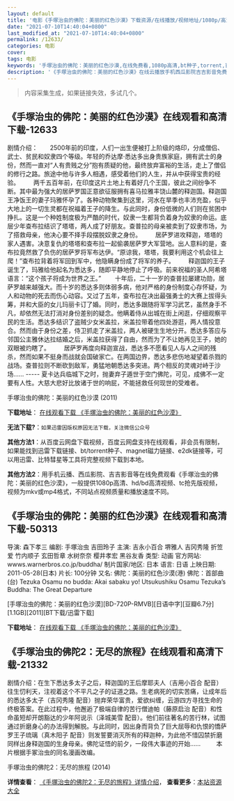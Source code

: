 ```yaml
---
layout: default
title: '电影《手塚治虫的佛陀：美丽的红色沙漠》下载资源/在线播放/视频地址/1080p/高清/蓝光'
date: "2021-07-10T14:40:04+0800"
last_modified_at: "2021-07-10T14:40:04+0800"
permalink: /12633/
categories: 电影
cover:
tags: 电影
keywords: '手塚治虫的佛陀：美丽的红色沙漠,在线免费看,1080p高清,bt种子,torrent,百度云盘,magnet,磁力链,迅雷下载资源'
description: '《手塚治虫的佛陀：美丽的红色沙漠》在线云播放手机西瓜影院吉吉影音免费看，1080p高清bd/hd未删减完整版和tc抢先枪版，mkv/mp4格式，附带bt/torrent种子、magnet/磁力链、百度云盘、网盘资源迅雷下载链接'
---
```


>内容采集生成，如果链接失效，多试几个。


## 《手塚治虫的佛陀：美丽的红色沙漠》在线观看和高清下载-12633

剧情介绍：　　2500年前的印度，人们一出生便被打上阶级的烙印，分成僧侣、武士、贫民和奴隶四个等级。年轻的乔达摩·悉达多出身贵族家庭，拥有武士的身份，然而一直对“人有贵贱之分”抱有质疑的他，最终放弃富裕的生活，走上了僧侣的修行之路。旅途中他与许多人相遇，感受着他们的人生，并从中获得宝贵的经验。 　　两千五百年前，在印度这片土地上有着好几个王国，彼此之间纷争不断。其中最为强大的居萨罗国正意欲征服拥有喜马拉雅丰饶山麓的释迦国。释迦国王净饭王的妻子玛雅怀孕了。各种动物聚集到这里，河水在旱季也丰沛充盈，似乎大地上的一切生灵都在祝福着王子的降生。与此同时，身份低微的人们则在贫困中挣扎。这是一个种姓制度极为严酷的时代，奴隶一生都背负着身为奴隶的命运。底层少年查布拉结识了塔塔，两人成了好朋友。查普拉的母亲被卖到了奴隶市场，为了搭救母亲，他决心要不择手段摆脱奴隶之身份。 　　居萨罗进攻释迦，塔塔的家人遇害。决意复仇的塔塔和查布拉一起偷袭居萨罗大军营地。出人意料的是，查布拉竟然救了负伤的居萨罗将军布达伊。“原谅我，塔塔，我要利用这个机会往上爬！”查布拉背着将军回到军中，他隐瞒身份成了将军的养子。 　　释迦国的王子诞生了，玛雅给他起名为悉达多，随即平静地停止了呼吸。前来祝福的圣人阿希塔语言：“这个孩子将成为世界之王。” 　　十年后，二十一岁的查普拉屡建功勋，居萨罗越来越强大。而十岁的悉达多则体弱多病，他对严格的身份制度心存怀疑，为人和动物的死去而伤心动容。又过了五年，查布拉在决出最强勇士的大赛上拔得头筹，并和大臣的女儿玛丽卡订了婚。同时，悉达多跟随将军学习武艺，虽然身手不凡，却依然无法打消对身份差别的疑念。他瞒着侍从出城在街上闲逛，仔细观察平民的生活。悉达多结识了盗贼少女米盖拉，米盖拉带着他四处游逛，两人情投意合。然而由于身份之差，侍卫抓走了米盖拉，两人被硬生生地分开。悉达多答应与邻国公主雅休达拉结婚之后，米盖拉获得了自由，然而为了不让她再见王子，她的双眼被灼瞎了。 　　居萨罗再度向释迦宣战，悉达多不愿看见人与人之间的残杀，然而如果不挺身而战就会国破家亡。在两国边界，悉达多悲伤地凝望着杀戮的战场。查普拉则不断砍到敌军，勇猛地朝悉达多突进。两个相反的灵魂对峙于沙场…… ----- 夏卡达兵临城下之时，抛妻弃子遁世于空门佛陀，可见，成佛不一定要有人性。大慈大悲好比放诸于世的响屁，不能拯救任何现世的受难者。


手塚治虫的佛陀：美丽的红色沙漠 (2011)

**下载地址**： [在线观看下载 《手塚治虫的佛陀：美丽的红色沙漠》](https://www.btbtdy.me/btdy/dy6709.html) 


**无法下载?**：`如果迅雷因版权原因无法下载，关注微信公众号 `

**其他方法1**：从百度云网盘下载视频，百度云网盘支持在线观看，非会员有限制，如果能找到迅雷下载链接、bt/torrent种子、magnet磁力链接、e2dk链接等，可以用迅雷、比特彗星等工具将完整视频下载到本地。

**其他方法2**：用手机云播、西瓜影院、吉吉影音等在线免费观看《手塚治虫的佛陀：美丽的红色沙漠》，一般提供1080p高清、hd/bd高清视频、tc抢先版视频，视频为mkv或mp4格式，不同站点视频质量和播放速度不同。


## 《手塚治虫的佛陀：美丽的红色沙漠》在线观看和高清下载-50313

导演: 森下孝三 编剧: 手塚治虫 吉田玲子 主演: 吉永小百合 堺雅人 吉冈秀隆 折笠爱 竹内顺子 玄田哲章 水树奈奈 樱井孝宏 黑谷友香 类型: 动画 官方网站: wwws.warnerbros.co.jp/buddha/ 制片国家/地区: 日本 语言: 日语 上映日期: 2011-05-28(日本) 片长: 100分钟 又名: 佛陀：美丽的红色沙漠(港) 佛陀：首部曲(台) Tezuka Osamu no budda: Akai sabaku yo! Utsukushiku Osamu Tezuka’s Buddha: The Great Departure


[手塚治虫的佛陀：美丽的红色沙漠][BD-720P-RMVB][日语中字][豆瓣6.7分][1.1GB][2011][BT下载/迅雷下载]

**下载地址**： [在线观看下载 《手塚治虫的佛陀：美丽的红色沙漠》](https://www.btdx8.com/torrent/buddha_the_great_departure_2011.html) 


## 《手塚治虫的佛陀2：无尽的旅程》在线观看和高清下载-21332

剧情介绍：在生下悉达多太子之后，释迦国的王后摩耶夫人（吉用小百合 配音）往生忉利天，注视着这个不平凡之子的证道之路。生老病死的切实苦痛，让成年后的悉达多太子（吉冈秀隆 配音）抛弃荣华富贵，爱欲纠缠，云游四方寻找生命的终极答案。在此过程中，他邂逅了极端自律的苦行僧迪帕（藤原启治 配音）和性命虽短却开朗豁达的少年阿说示（泽城美雪 配音）。他们前往著名的苦行林，试图通过折磨身心的办法得到解脱。与此同时，因出身而背负了巨大屈辱和仇恨的憍萨罗王子琉璃（真木阳子 配音）则发誓要消灭所有的释迦种，为此他不惜囚禁折磨同样出身释迦国的生身母亲。佛陀证悟的前夕，一段伟大事迹的开始……  　　本片根据手冢治虫的同名漫画改编。


手塚治虫的佛陀2：无尽的旅程 (2014)

**详情查看**： [《手塚治虫的佛陀2：无尽的旅程》详情介绍](/movie/21332/)， **查看更多**：[本站资源大全](/movie/t/all/)

